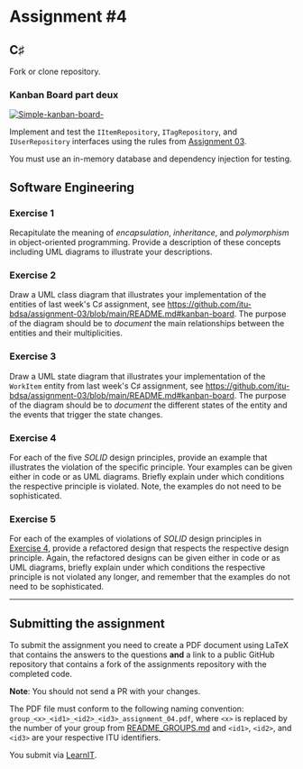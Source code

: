 # Assignment #4

## C♯

Fork or clone repository.

### Kanban Board part deux

[![Simple-kanban-board-](https://upload.wikimedia.org/wikipedia/commons/thumb/d/d3/Simple-kanban-board-.jpg/512px-Simple-kanban-board-.jpg)](https://commons.wikimedia.org/wiki/File:Simple-kanban-board-.jpg "Jeff.lasovski [CC BY-SA 3.0 (https://creativecommons.org/licenses/by-sa/3.0)], via Wikimedia Commons")

Implement and test the `IItemRepository`, `ITagRepository`, and `IUserRepository` interfaces using the rules from [Assignment 03](https://github.com/itu-bdsa/assignment-03/blob/main/README.md#business-rules).

You must use an in-memory database and dependency injection for testing.

## Software Engineering

### Exercise 1

Recapitulate the meaning of _encapsulation_, _inheritance_, and _polymorphism_ in object-oriented programming.
Provide a description of these concepts including UML diagrams to illustrate your descriptions.

### Exercise 2

Draw a UML class diagram that illustrates your implementation of the entities of last week's C♯ assignment, see <https://github.com/itu-bdsa/assignment-03/blob/main/README.md#kanban-board>.
The purpose of the diagram should be to _document_ the main relationships between the entities and their multiplicities.

### Exercise 3

Draw a UML state diagram that illustrates your implementation of the `WorkItem` entity from last week's C♯ assignment, see <https://github.com/itu-bdsa/assignment-03/blob/main/README.md#kanban-board>.
The purpose of the diagram should be to _document_ the different states of the entity and the events that trigger the state changes.

### Exercise 4

For each of the five _SOLID_ design principles, provide an example that illustrates the violation of the specific principle.
Your examples can be given either in code or as UML diagrams.
Briefly explain under which conditions the respective principle is violated.
Note, the examples do not need to be sophisticated.

### Exercise 5

For each of the examples of violations of _SOLID_ design principles in [Exercise 4](./#exercise-4), provide a refactored design that respects the respective design principle.
Again, the refactored designs can be given either in code or as UML diagrams, briefly explain under which conditions the respective principle is not violated any longer, and remember that the examples do not need to be sophisticated.

---

## Submitting the assignment

To submit the assignment you need to create a PDF document using LaTeX that contains the answers to the questions **and** a link to a public GitHub repository that contains a fork of the assignments repository with the completed code.

**Note**: You should not send a PR with your changes.

The PDF file must conform to the following naming convention: `group_<x>_<id1>_<id2>_<id3>_assignment_04.pdf`, where `<x>` is replaced by the number of your group from [README_GROUPS.md](./README_GROUPS.md) and `<id1>`, `<id2>`, and `<id3>` are your respective ITU identifiers.

You submit via [LearnIT](https://learnit.itu.dk/mod/assign/view.php?id=166021).
